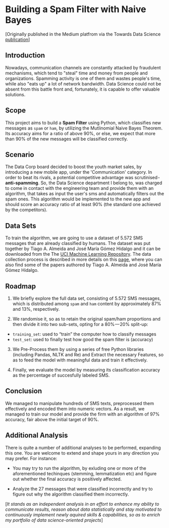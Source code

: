 # Building a Spam Filter with Naive Bayes

[Originally published in the Medium platfrom via the Towards Data Science [publication](https://towardsdatascience.com/coding-a-kryptonite-for-spammers-the-naive-bayes-filter-e533e59a681f)]

## Introduction
Nowadays, communication channels are constantly attacked by fraudulent mechanisms, which tend to "steal" time and money from people and organizations. Spamming activity is one of them and wastes people's time, while also "eats up" a lot of network bandwidth. Data Science could not be absent from this battle front and, fortunately, it is capable to offer valuable solutions.

## Scope
This project aims to build a **Spam Filter** using Python, which classifies new messages as `spam` or `ham`, by utilizing the Mutlinomial Naive Bayes Theorem. Its accuracy aims for a ratio of above 90%, or else, we expect that more than 90% of the new messages will be classified correctly.

## Scenario

The Data Corp board decided to boost the youth market sales, by introducing a new mobile app, under the 'Communication' category. In order to beat its rivals, a potential competitive advantage was scrutinised - **anti-spamming**. So, the Data Science department I belong to, was charged to come in contact with the engineering team and provide them with an algorithm, that takes as input the user's sms and automatically filters out the spam ones. This algorithm would be implemented to the new app and should score an accuracy ratio of at least 90% (the standard one achieved by the competitors).

## Data Sets

To train the algorithm, we are going to use a dataset of 5.572 SMS messages that are already classified by humans. The dataset was put together by Tiago A. Almeida and José María Gómez Hidalgo and it can be downloaded from the The [UCI Machine Learning Repository](https://archive.ics.uci.edu/ml/datasets/sms+spam+collection). The data collection process is described in more details on this [page](http://www.dt.fee.unicamp.br/~tiago/smsspamcollection/#composition), where you can also find some of the papers authored by Tiago A. Almeida and José María Gómez Hidalgo.

## Roadmap

1. We briefly explore the full data set, consisting of 5.572 SMS messages, which is distributed among `spam` and `ham` content by approximately 87% and 13%, respectively.

2. We randomise it, so as to retain the original spam/ham proportions and then divide it into two sub-sets, opting for a 80% — 20% split-up:

- `training_set`: used to “train” the computer how to classify messages
- `test_set`: used to finally test how good the spam filter is (accuracy)

3. We Pre-Process them by using a series of free Python libraries (including Pandas, NLTK and Re) and Extract the necessary Features, so as to feed the model with meaningful data and train it effectively.

4. Finally, we evaluate the model by measuring its classification accuracy as the percentage of succesfully labeled SMS.

## Conclusion

We managed to manipulate hundreds of SMS texts, preprocessed them effectively and encoded them into numeric vectors. As a result, we managed to train our model and provide the firm with an algorithm of 97% accuracy, fair above the initial target of 90%.

## Additional Analysis
There is quite a number of additional analyses to be performed, expanding this one. You are welcome to extend and shape yours in any direction you may prefer. For instance:

* You may try to run the algorithm, by exluding one or more of the aforementioned techinques (stemming, lemmatization etc) and figure out whether the final accuracy is positively affected.

* Analyze the 27 messages that were classified incorrectly and try to figure out why the algorithm classified them incorrectly.

[*It stands as an independent analysis in an effort to enhance my ability to communicate results, reason about data statistically and stay motivated to continuously implement newly aquired skills & capabilities, so as to enrich my portfolio of data science-oriented projects*]